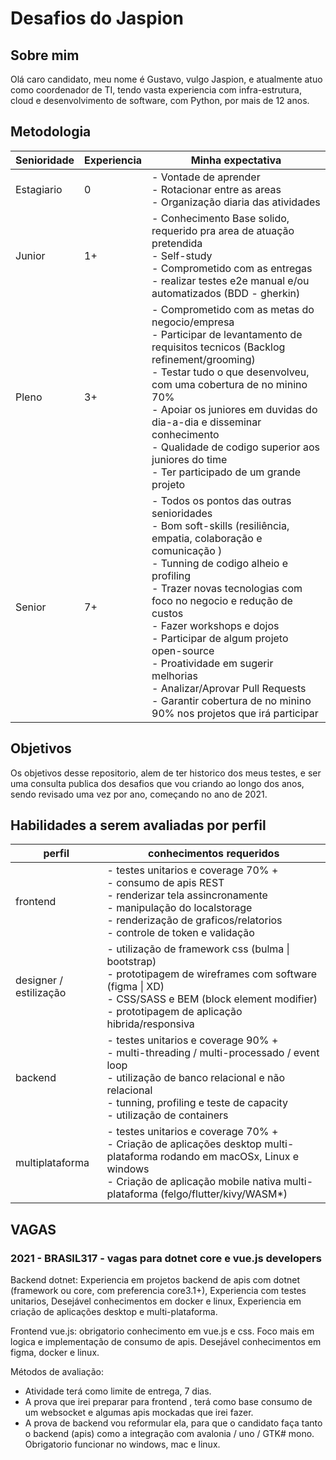 # Desafios do Jaspion

## Sobre mim

Olá caro candidato, meu nome é Gustavo, vulgo Jaspion, e atualmente atuo como coordenador de TI, tendo vasta experiencia com infra-estrutura, cloud e desenvolvimento de software, com Python, por mais de 12 anos.

## Metodologia



| Senioridade | Experiencia | Minha expectativa                                                                                                                                                                                                                                                                                                                                                                                    |
| ----------- | ----------- | ---------------------------------------------------------------------------------------------------------------------------------------------------------------------------------------------------------------------------------------------------------------------------------------------------------------------------------------------------------------------------------------------------- |
| Estagiario  | 0           | - Vontade de aprender <br> - Rotacionar entre as areas <br> - Organização diaria das atividades                                                                                                                                                                                                                                                                                                      |
| Junior      | 1+          | - Conhecimento Base solido, requerido pra area de atuação pretendida <br> - Self-study <br> - Comprometido com as entregas  <br> - realizar testes e2e manual e/ou automatizados (BDD - gherkin)                                                                                                                                                                                                                                                                         |
| Pleno       | 3+          | - Comprometido com as metas do negocio/empresa <br> - Participar de levantamento de requisitos tecnicos (Backlog refinement/grooming) <br> - Testar tudo o que desenvolveu, com uma cobertura de no minino 70% <br> - Apoiar os juniores em duvidas do dia-a-dia e disseminar conhecimento <br> - Qualidade de codigo superior aos juniores do time <br> - Ter participado de um grande projeto       |
| Senior      | 7+          | - Todos os pontos das outras senioridades <br> - Bom soft-skills (resiliência, empatia, colaboração e comunicação ) <br> - Tunning de codigo alheio e profiling <br> - Trazer novas tecnologias com foco no negocio e redução de custos <br> - Fazer workshops e dojos <br> - Participar de algum projeto open-source <br> - Proatividade em sugerir melhorias <br> - Analizar/Aprovar Pull Requests <br> - Garantir cobertura de no minino 90% nos projetos que irá participar |

## Objetivos

Os objetivos desse repositorio, alem de ter historico dos meus testes, e ser uma consulta publica dos desafios que vou criando ao longo dos anos, sendo revisado uma vez por ano, começando no ano de 2021.

## Habilidades a serem avaliadas por perfil

| perfil                 | conhecimentos requeridos                                                                                                                                                                                                        |
| ---------------------- | ------------------------------------------------------------------------------------------------------------------------------------------------------------------------------------------------------------------------------- |
| frontend               | - testes unitarios e coverage 70% + <br> - consumo de apis REST <br> - renderizar tela assincronamente <br> - manipulação do localstorage <br> - renderização de graficos/relatorios <br> - controle de token e validação       |
| designer / estilização | - utilização de framework css (bulma \| bootstrap) <br> - prototipagem de wireframes com software (figma \| XD) <br> - CSS/SASS e BEM (block element modifier) <br> - prototipagem de aplicação hibrida/responsiva              |
| backend                | - testes unitarios e coverage 90% + <br> - multi-threading / multi-processado / event loop <br> - utilização de banco relacional e não relacional <br> - tunning, profiling e teste de capacity <br> - utilização de containers |
| multiplataforma        | - testes unitarios e coverage 70% + <br> - Criação de aplicações desktop multi-plataforma rodando em macOSx, Linux e windows <br> - Criação de aplicação mobile nativa multi-plataforma (felgo/flutter/kivy/WASM\*)             |

## VAGAS

### 2021 - BRASIL317 - vagas para dotnet core e vue.js developers

Backend dotnet: Experiencia em projetos backend de apis com dotnet (framework ou core, com preferencia core3.1+), Experiencia com testes unitarios, Desejável conhecimentos em docker e linux, Experiencia em criação de aplicações desktop e multi-plataforma.

Frontend vue.js: obrigatorio conhecimento em vue.js e css. Foco mais em logica e implementação de consumo de apis. Desejável conhecimentos em figma, docker e linux.

Métodos de avaliação:

- Atividade terá como limite de entrega, 7 dias.
- A prova que irei preparar para frontend , terá como base consumo de um websocket e algumas apis mockadas que irei fazer.
- A prova de backend vou reformular ela, para que o candidato faça tanto o backend (apis) como a integração com avalonia / uno / GTK# mono. Obrigatorio funcionar no windows, mac e linux.

